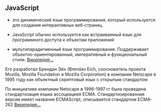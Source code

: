 ## JavaScript

- это динамический язык программирования, который используется для создания интерактивных веб-страниц.

- JavaScript обычно используется как встраиваемый язык для программного доступа к объектам приложений

- мультипарадигменный язык программирования. Поддерживает объектно-ориентированный, императивный и функциональный стили. [Википедия...](https://ru.wikipedia.org/wiki/JavaScript)

Его разработал Брендан Эйх (Brendan Eich, сооснователь проекта Mozilla, Mozilla Foundation и Mozilla Corporation) в компании Netscape в 1995 году как объектный скриптовый язык с открытым стандартом

По инициативе компании Netscape в 1996-1997 гг была проведена стандартизация языка ассоциацией ECMA. Стандартизированная версия имеет название ECMAScript, описывается стандартом ECMA-262 [Википедия...](https://ru.wikipedia.org/wiki/ECMAScript)

